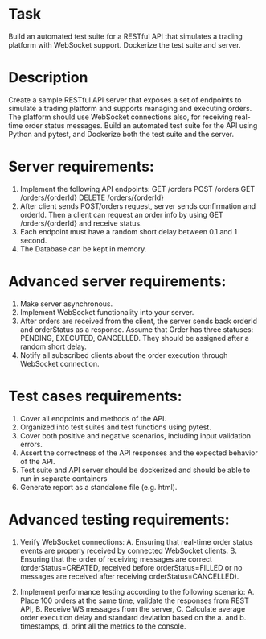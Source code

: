 # Task
Build an automated test suite for a RESTful API that simulates a trading platform with WebSocket support. 
Dockerize the test suite and server.

# Description
Create a sample RESTful API server that exposes a set of endpoints to simulate a trading platform and supports managing
and executing orders. The platform should use WebSocket connections also, for receiving real-time order status messages. 
Build an automated test suite for the API using Python and pytest, and Dockerize both the test suite and the server.

# Server requirements:
1. Implement the following API endpoints:
    GET /orders
    POST /orders
    GET /orders/{orderId} 
    DELETE /orders/{orderId}
2. After client sends POST/orders request, server sends confirmation and orderId. Then a client can request an order 
   info by using GET /orders/{orderId} and receive status.
3. Each endpoint must have a random short delay between 0.1 and 1 second.
4. The Database can be kept in memory.

# Advanced server requirements:
1. Make server asynchronous.
2. Implement WebSocket functionality into your server.
3. After orders are received from the client, the server sends back orderId and orderStatus as a response. Assume that 
   Order has three statuses: PENDING, EXECUTED, CANCELLED. They should be assigned after a random short delay.
4. Notify all subscribed clients about the order execution through WebSocket connection.

# Test cases requirements:
1. Cover all endpoints and methods of the API.
2. Organized into test suites and test functions using pytest.
3. Cover both positive and negative scenarios, including input validation errors.
4. Assert the correctness of the API responses and the expected behavior of the API.
5. Test suite and API server should be dockerized and should be able to run in separate containers
6. Generate report as a standalone file (e.g. html).

# Advanced testing requirements:
1. Verify WebSocket connections:
  A. Ensuring that real-time order status events are properly received by connected WebSocket clients.
  B. Ensuring that the order of receiving messages are correct (orderStatus=CREATED, received before 
     orderStatus=FILLED or no messages are received after receiving orderStatus=CANCELLED).

2. Implement performance testing according to the following scenario:
  A. Place 100 orders at the same time, validate the responses from REST API,
  B. Receive WS messages from the server,
  C. Calculate average order execution delay and standard deviation based on the a. and b. timestamps, d. print all the 
     metrics to the console.
